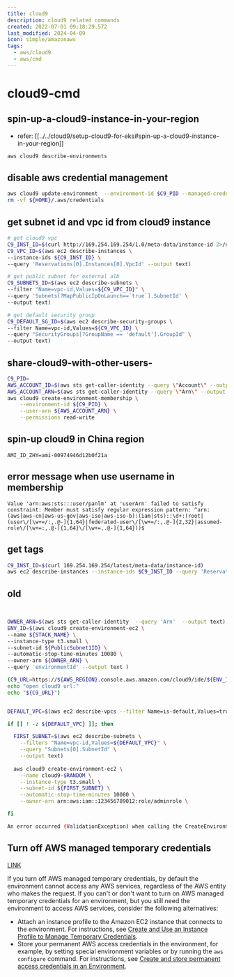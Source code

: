 ```yaml
---
title: cloud9
description: cloud9 related commands
created: 2022-07-01 09:18:29.572
last_modified: 2024-04-09
icon: simple/amazonaws
tags:
  - aws/cloud9
  - aws/cmd
---
```


# cloud9-cmd
## spin-up-a-cloud9-instance-in-your-region
- refer: [[../../cloud9/setup-cloud9-for-eks#spin-up-a-cloud9-instance-in-your-region]] 

```sh
aws cloud9 describe-environments

```

## disable aws credential management
```sh
aws cloud9 update-environment  --environment-id $C9_PID --managed-credentials-action DISABLE
rm -vf ${HOME}/.aws/credentials
```

## get subnet id and vpc id from cloud9 instance
```sh
# get cloud9 vpc
C9_INST_ID=$(curl http://169.254.169.254/1.0/meta-data/instance-id 2>/dev/null)
C9_VPC_ID=$(aws ec2 describe-instances \
--instance-ids ${C9_INST_ID} \
--query 'Reservations[0].Instances[0].VpcId' --output text)

# get public subnet for external alb
C9_SUBNETS_ID=$(aws ec2 describe-subnets \
--filter "Name=vpc-id,Values=${C9_VPC_ID}" \
--query 'Subnets[?MapPublicIpOnLaunch==`true`].SubnetId' \
--output text)

# get default security group 
C9_DEFAULT_SG_ID=$(aws ec2 describe-security-groups \
--filter Name=vpc-id,Values=${C9_VPC_ID} \
--query "SecurityGroups[?GroupName == 'default'].GroupId" \
--output text)

```

## share-cloud9-with-other-users-
```sh
C9_PID=
AWS_ACCOUNT_ID=$(aws sts get-caller-identity --query \"Account\" --output text)
AWS_ACCOUNT_ARN=$(aws sts get-caller-identity --query \"Arn\" --output text)
aws cloud9 create-environment-membership \
    --environment-id ${C9_PID} \
    --user-arn ${AWS_ACCOUNT_ARN} \
    --permissions read-write
```

## spin-up cloud9 in China region
```
AMI_ID_ZHY=ami-00974946d12b0f21a

```
## error message when use username in membership
```
Value 'arn:aws:sts:::user/panlm' at 'userArn' failed to satisfy constraint: Member must satisfy regular expression pattern: ^arn:(aws|aws-cn|aws-us-gov|aws-iso|aws-iso-b):(iam|sts)::\d+:(root|(user\/[\w+=/:,.@-]{1,64}|federated-user\/[\w+=/:,.@-]{2,32}|assumed-role\/[\w+=:,.@-]{1,64}\/[\w+=,.@-]{1,64}))$
```

## get tags
```sh
C9_INST_ID=$(curl 169.254.169.254/latest/meta-data/instance-id)
aws ec2 describe-instances --instance-ids $C9_INST_ID --query 'Reservations[].Instances[].Tags[?Key==`aws:cloud9:environment`].Value' --output text
```


## old

```sh


OWNER_ARN=$(aws sts get-caller-identity  --query 'Arn'  --output text)
ENV_ID=$(aws cloud9 create-environment-ec2 \
--name ${STACK_NAME} \
--instance-type t3.small \
--subnet-id ${PublicSubnet1ID} \
--automatic-stop-time-minutes 10080 \
--owner-arn ${OWNER_ARN} \
--query 'environmentId' --output text )

(C9_URL=https://${AWS_REGION}.console.aws.amazon.com/cloud9/ide/${ENV_ID}
echo "open cloud9 url:"
echo "${C9_URL}")

```


```sh

DEFAULT_VPC=$(aws ec2 describe-vpcs --filter Name=is-default,Values=true --query 'Vpcs[0].VpcId' --output text)

if [[ ! -z ${DEFAULT_VPC} ]]; then

  FIRST_SUBNET=$(aws ec2 describe-subnets \
    --filters "Name=vpc-id,Values=${DEFAULT_VPC}" \
    --query "Subnets[0].SubnetId" \
    --output text)
  
  aws cloud9 create-environment-ec2 \
    --name cloud9-$RANDOM \
    --instance-type t3.small \
    --subnet-id ${FIRST_SUBNET} \
    --automatic-stop-time-minutes 10080 \
    --owner-arn arn:aws:iam::123456789012:role/adminrole \

fi

An error occurred (ValidationException) when calling the CreateEnvironmentEC2 operation: 1 validation error detected: Value 'arn:aws:iam::861xxxxxx173:role/adminrole' at 'ownerArn' failed to satisfy constraint: Member must satisfy regular expression pattern: ^arn:(aws|aws-cn|aws-us-gov|aws-iso|aws-iso-b):(iam|sts)::\d+:(root|(user\/[\w+=/:,.@-]{1,64}|federated-user\/[\w+=/:,.@-]{2,32}|assumed-role\/[\w+=:,.@-]{1,64}\/[\w+=,.@-]{1,64}))$


```


## Turn off AWS managed temporary credentials 
[LINK](https://docs.aws.amazon.com/cloud9/latest/user-guide/security-iam.html#auth-and-access-control-temporary-managed-credentials)

If you turn off AWS managed temporary credentials, by default the environment cannot access any AWS services, regardless of the AWS entity who makes the request. If you can't or don't want to turn on AWS managed temporary credentials for an environment, but you still need the environment to access AWS services, consider the following alternatives:

- Attach an instance profile to the Amazon EC2 instance that connects to the environment. For instructions, see [Create and Use an Instance Profile to Manage Temporary Credentials](https://docs.aws.amazon.com/cloud9/latest/user-guide/credentials.html#credentials-temporary).
- Store your permanent AWS access credentials in the environment, for example, by setting special environment variables or by running the `aws configure` command. For instructions, see [Create and store permanent access credentials in an Environment](https://docs.aws.amazon.com/cloud9/latest/user-guide/credentials.html#credentials-permanent-create).



